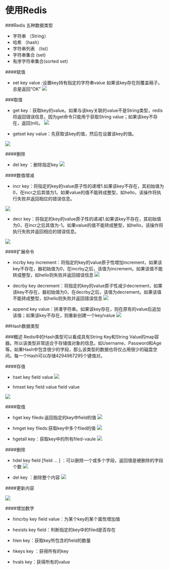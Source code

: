 # 使用Redis

###Redis 五种数据类型
* 字符串 （String）
* 哈希 （hash）
* 字符串列表 （list）
* 字符串集合 (set)
* 有序字符串集合(sorted set)

####赋值
 * set key value :设置key持有指定的字符串value 如果该key存在则覆盖稿子。总是返回“OK”
![](http://p2ehgqigv.bkt.clouddn.com/18-3-14/6112132.jpg)

###取值
* get key：获取key的value。如果与该key关联的value不是String类型，redis将返回错误信息，因为get命令只能用于获取String value；如果该key不存在，返回(nil)。
![](http://p2ehgqigv.bkt.clouddn.com/18-3-14/44390420.jpg)

* getset key value：先获取该key的值，然后在设置该key的值。

![](http://p2ehgqigv.bkt.clouddn.com/18-3-14/93562438.jpg)

####删除

* del key ：删除指定key
![](http://p2ehgqigv.bkt.clouddn.com/18-3-14/59346760.jpg)

####数值增减
* incr key：将指定的key的value原子性的递增1.如果该key不存在，其初始值为0，在incr之后其值为1。如果value的值不能转成整型，如hello，该操作将执行失败并返回相应的错误信息。

![](http://p2ehgqigv.bkt.clouddn.com/18-3-14/60859987.jpg)
 
* decr key：将指定的key的value原子性的递减1.如果该key不存在，其初始值为0，在incr之后其值为-1。如果value的值不能转成整型，如hello，该操作将执行失败并返回相应的错误信息。![](http://p2ehgqigv.bkt.clouddn.com/18-3-14/3220096.jpg)

####扩展命令
* incrby key increment：将指定的key的value原子性增加increment，如果该key不存在，器初始值为0，在incrby之后，该值为increment。如果该值不能转成整型，如hello则失败并返回错误信息
 ![](http://p2ehgqigv.bkt.clouddn.com/18-3-14/39108267.jpg)

* 	decrby key decrement：将指定的key的value原子性减少decrement，如果该key不存在，器初始值为0，在decrby之后，该值为decrement。如果该值不能转成整型，如hello则失败并返回错误信息
![](http://p2ehgqigv.bkt.clouddn.com/18-3-14/34541785.jpg)

* 	append key value：拼凑字符串。如果该key存在，则在原有的value后追加该值；如果该key不存在，则重新创建一个key/value
  ![](http://p2ehgqigv.bkt.clouddn.com/18-3-14/1806124.jpg)
  
##Hash数据类型

###概述
Redis中的Hash类型可以看成具有String Key和String Value的map容器。所以该类型非常适合于存储值对象的信息。如Username、Password和Age等。如果Hash中包含很少的字段，那么该类型的数据也将仅占用很少的磁盘空间。每一个Hash可以存储4294967295个键值对。####存值

* hset	key field value
![](http://p2ehgqigv.bkt.clouddn.com/18-3-14/58123507.jpg)

* hmset key field value field value

![](http://p2ehgqigv.bkt.clouddn.com/18-3-14/78431759.jpg)

####取值

* hget key fileds:返回指定的key中field的值
![](http://p2ehgqigv.bkt.clouddn.com/18-3-14/50815200.jpg)

* hmget key fileds:获取key中多个filed的值
 ![](http://p2ehgqigv.bkt.clouddn.com/18-3-14/13915914.jpg)

*	hgetall key：获取key中的所有filed-vaule![](http://p2ehgqigv.bkt.clouddn.com/18-3-14/5488252.jpg)

####删除
* hdel key field [field … ] ：可以删除一个或多个字段，返回值是被删除的字段个数
![](http://p2ehgqigv.bkt.clouddn.com/18-3-14/60587736.jpg)

* del key ：删除整个内容
![](http://p2ehgqigv.bkt.clouddn.com/18-3-14/94178601.jpg)

####更新内容

![](http://p2ehgqigv.bkt.clouddn.com/18-3-14/98186367.jpg)


####增加数字

* hincrby key field value：为某个key的某个属性增加值


*	hexists key field：判断指定的key中的filed是否存在

*	hlen key：获取key所包含的field的数量

* hkeys key ：获得所有的key* hvals key：获得所有的value


<!--
create time: 2018-03-14 16:24:57
Author: Alfred

This file is created by Marboo<http://marboo.io> template file $MARBOO_HOME/.media/starts/default.md
本文件由 Marboo<http://marboo.io> 模板文件 $MARBOO_HOME/.media/starts/default.md 创建
-->

